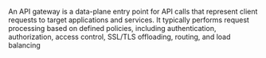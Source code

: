 An API gateway is a data-plane entry point for API calls that represent client requests to target applications and services. It typically performs request processing based on defined policies, including authentication, authorization, access control, SSL/TLS offloading, routing, and load balancing
